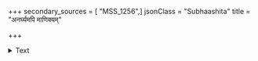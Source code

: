 +++
secondary_sources = [ "MSS_1256",]
jsonClass = "Subhaashita"
title = "अनर्घ्यमपि माणिक्यम्"

+++

<details><summary>Text</summary>

अनर्घ्यमपि माणिक्यं हेमाश्रयमपेक्षते।  
अनाश्रया न शोभन्ते पण्डिता वनिता लताः॥
</details>
